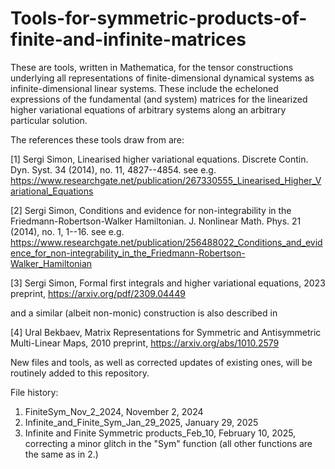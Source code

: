 # Tools-for-symmetric-products-of-finite-and-infinite-matrices
These are tools, written in Mathematica, for the tensor constructions underlying all representations of finite-dimensional dynamical systems as infinite-dimensional linear systems.
These include the echeloned expressions of the fundamental (and system) matrices for the linearized higher variational equations of arbitrary systems along an arbitrary particular solution.

The references these tools draw from are:

[1] Sergi Simon, Linearised higher variational equations. Discrete Contin. Dyn. Syst. 34 (2014), no. 11, 4827--4854.
see e.g. https://www.researchgate.net/publication/267330555_Linearised_Higher_Variational_Equations

[2] Sergi Simon, Conditions and evidence for non-integrability in the Friedmann-Robertson-Walker Hamiltonian. J. Nonlinear Math. Phys. 21 (2014), no. 1, 1--16.
see e.g. https://www.researchgate.net/publication/256488022_Conditions_and_evidence_for_non-integrability_in_the_Friedmann-Robertson-Walker_Hamiltonian

[3] Sergi Simon, Formal first integrals and higher variational equations, 2023 preprint, https://arxiv.org/pdf/2309.04449

and a similar (albeit non-monic) construction is also described in 

[4] Ural Bekbaev, Matrix Representations for Symmetric and Antisymmetric Multi-Linear Maps, 2010 preprint, https://arxiv.org/abs/1010.2579

New files and tools, as well as corrected updates of existing ones, will be routinely added to this repository.

File history:
1. FiniteSym_Nov_2_2024, November 2, 2024
2. Infinite_and_Finite_Sym_Jan_29_2025, January 29, 2025
3. Infinite and Finite Symmetric products_Feb_10, February 10, 2025, correcting a minor glitch in the "Sym" function (all other functions are the same as in 2.)
